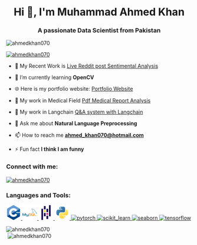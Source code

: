 <h1 align="center">Hi 👋, I'm Muhammad Ahmed Khan</h1>
<h3 align="center">A passionate Data Scientist from Pakistan</h3>

<p align="left"> <img src="https://komarev.com/ghpvc/?username=ahmedkhan070&label=Profile%20views&color=0e75b6&style=flat" alt="ahmedkhan070" /> </p>

<p align="left"> <a href="https://github.com/ryo-ma/github-profile-trophy"><img src="https://github-profile-trophy.vercel.app/?username=ahmedkhan070" alt="ahmedkhan070" /></a> </p>

- 🔭 My Recent Work is [Live Reddit post Sentimental Analysis](https://github.com/ahmedkhan070/reddit)

- 🌱 I’m currently learning **OpenCV**

- 🌐 Here is my portfolio website: [Portfolio Website](https://ahmedkhanportfolio.netlify.app/)

- 👯 My work in Medical Field [Pdf Medical Report Analysis](https://github.com/ahmedkhan070/Biomed)

- 🤝 My work in Langchain [Q&A system with Langchain](https://github.com/ahmedkhan070/Question-Answer-with-Langchain)

- 💬 Ask me about **Natural Language Preprocessing**

- 📫 How to reach me **ahmed_khan070@hotmail.com**

- ⚡ Fun fact **I think I am funny**

<h3 align="left">Connect with me:</h3>
<p align="left">
<a href="https://linkedin.com/in/ahmedkhan070" target="blank"><img align="center" src="https://raw.githubusercontent.com/rahuldkjain/github-profile-readme-generator/master/src/images/icons/Social/linked-in-alt.svg" alt="ahmedkhan070" height="30" width="40" /></a>
</p>

<h3 align="left">Languages and Tools:</h3>
<p align="left"> <a href="https://www.w3schools.com/cpp/" target="_blank" rel="noreferrer"> <img src="https://raw.githubusercontent.com/devicons/devicon/master/icons/cplusplus/cplusplus-original.svg" alt="cplusplus" width="40" height="40"/> </a> <a href="https://www.mysql.com/" target="_blank" rel="noreferrer"> <img src="https://raw.githubusercontent.com/devicons/devicon/master/icons/mysql/mysql-original-wordmark.svg" alt="mysql" width="40" height="40"/> </a> <a href="https://pandas.pydata.org/" target="_blank" rel="noreferrer"> <img src="https://raw.githubusercontent.com/devicons/devicon/2ae2a900d2f041da66e950e4d48052658d850630/icons/pandas/pandas-original.svg" alt="pandas" width="40" height="40"/> </a> <a href="https://www.python.org" target="_blank" rel="noreferrer"> <img src="https://raw.githubusercontent.com/devicons/devicon/master/icons/python/python-original.svg" alt="python" width="40" height="40"/> </a> <a href="https://pytorch.org/" target="_blank" rel="noreferrer"> <img src="https://www.vectorlogo.zone/logos/pytorch/pytorch-icon.svg" alt="pytorch" width="40" height="40"/> </a> <a href="https://scikit-learn.org/" target="_blank" rel="noreferrer"> <img src="https://upload.wikimedia.org/wikipedia/commons/0/05/Scikit_learn_logo_small.svg" alt="scikit_learn" width="40" height="40"/> </a> <a href="https://seaborn.pydata.org/" target="_blank" rel="noreferrer"> <img src="https://seaborn.pydata.org/_images/logo-mark-lightbg.svg" alt="seaborn" width="40" height="40"/> </a> <a href="https://www.tensorflow.org" target="_blank" rel="noreferrer"> <img src="https://www.vectorlogo.zone/logos/tensorflow/tensorflow-icon.svg" alt="tensorflow" width="40" height="40"/> </a> </p>

<p><img align="left" src="https://github-readme-stats.vercel.app/api/top-langs?username=ahmedkhan070&show_icons=true&locale=en&layout=compact" alt="ahmedkhan070" /></p>

<p><br />&nbsp;<img align="center" src="https://github-readme-stats.vercel.app/api?username=ahmedkhan070&show_icons=true&locale=en" alt="ahmedkhan070" /></p>

